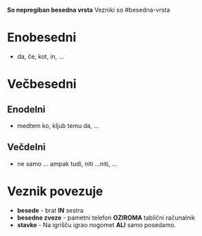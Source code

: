 **So nepregiban besedna vrsta**
Vezniki so #besedna-vrsta 

# Enobesedni
+ da, če, kot, in, ...

# Večbesedni
## Enodelni
+ medtem ko, kljub temu da, ...
## Večdelni
+ ne samo ... ampak tudi, niti ...niti, ...

# Veznik povezuje
+ **besede** - brat **IN** sestra
+ **besedne zveze** - pametni telefon **OZIROMA** tablični računalnik
+ **stavke** - Na igrišču igrao nogomet **ALI**  samo posedamo.
